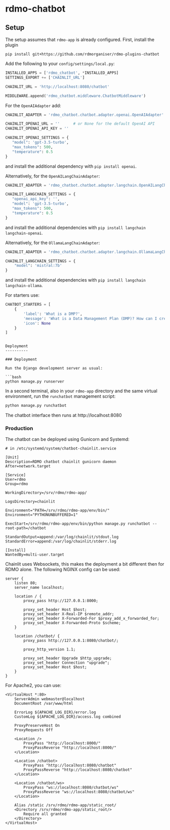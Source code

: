 rdmo-chatbot
============

Setup
-----

The setup assumes that `rdmo-app` is already configured. First, install the plugin

```
pip install git+https://github.com/rdmorganiser/rdmo-plugins-chatbot
```

Add the following to your `config/settings/local.py`:

```python
INSTALLED_APPS = ['rdmo_chatbot', *INSTALLED_APPS]
SETTINGS_EXPORT += ['CHAINLIT_URL']

CHAINLIT_URL = 'http://localhost:8080/chatbot'

MIDDLEWARE.append('rdmo_chatbot.middleware.ChatbotMiddleware')
```

For the `OpenAIAdapter` add:

```python
CHAINLIT_ADAPTER = 'rdmo_chatbot.chatbot.adapter.openai.OpenAIAdapter'

CHAINLIT_OPENAI_URL = ''      # or None for the default OpenAI API 
CHAINLIT_OPENAI_API_KEY = ''

CHAINLIT_OPENAI_SETTINGS = {
   "model": 'gpt-3.5-turbo',
   "max_tokens": 500,
   "temperature": 0.5
}
```

and install the additional dependency with `pip install openai`.

Alternatively, for the `OpenAILangChainAdapter`:

```python
CHAINLIT_ADAPTER = 'rdmo_chatbot.chatbot.adapter.langchain.OpenAILangChainAdapter'

CHAINLIT_LANGCHAIN_SETTINGS = {
   "openai_api_key": '',
   "model": 'gpt-3.5-turbo',
   "max_tokens": 500,
   "temperature": 0.5
}
```

and install the additional dependencies with `pip install langchain langchain-openai`.

Alternatively, for the `OllamaLangChainAdapter`:

```python
CHAINLIT_ADAPTER = 'rdmo_chatbot.chatbot.adapter.langchain.OllamaLangChainAdapter'

CHAINLIT_LANGCHAIN_SETTINGS = {
    "model": 'mistral:7b'
}
```

and install the additional dependencies with `pip install langchain langchain-ollama`.

For starters use:

```python
CHATBOT_STARTERS = [
    {
        'label': 'What is a DMP?',
        'message': 'What is a Data Management Plan (DMP)? How can I create a Data Management Plan with RDMO?',
        'icon': None
    }
]
```

```

Deployment
----------

### Deployment

Run the Django development server as usual:

```bash
python manage.py runserver
```

In a second terminal, also in your `rdmo-app` directory and the same virtual environment,
run the `runchatbot` management script:

```bash
python manage.py runchatbot
```

The chatbot interface then runs at http://localhost:8080

### Production

The chatbot can be deployed using Gunicorn and Systemd:

```
# in /etc/systemd/system/chatbot-chainlit.service

[Unit]
Description=RDMO chatbot chainlit gunicorn daemon
After=network.target

[Service]
User=rdmo
Group=rdmo

WorkingDirectory=/srv/rdmo/rdmo-app/

LogsDirectory=chainlit

Environment="PATH=/srv/rdmo/rdmo-app/env/bin/"
Environment="PYTHONUNBUFFERED=1"

ExecStart=/srv/rdmo/rdmo-app/env/bin/python manage.py runchatbot --root-path=/chatbot

StandardOutput=append:/var/log/chainlit/stdout.log
StandardError=append:/var/log/chainlit/stderr.log

[Install]
WantedBy=multi-user.target
```

Chainlit uses Websockets, this makes the deployment a bit different then for RDMO alone. The following NGINX config can be used:

```
server {
    listen 80;
    server_name localhost;

    location / {
        proxy_pass http://127.0.0.1:8000;

        proxy_set_header Host $host;
        proxy_set_header X-Real-IP $remote_addr;
        proxy_set_header X-Forwarded-For $proxy_add_x_forwarded_for;
        proxy_set_header X-Forwarded-Proto $scheme;
    }

    location /chatbot/ {
        proxy_pass http://127.0.0.1:8080/chatbot/;

        proxy_http_version 1.1;

        proxy_set_header Upgrade $http_upgrade;
        proxy_set_header Connection "upgrade";
        proxy_set_header Host $host;
    }
}
```

For Apache2, you can use:

```
<VirtualHost *:80>
    ServerAdmin webmaster@localhost
    DocumentRoot /var/www/html

    ErrorLog ${APACHE_LOG_DIR}/error.log
    CustomLog ${APACHE_LOG_DIR}/access.log combined

    ProxyPreserveHost On
    ProxyRequests Off

    <Location />
        ProxyPass "http://localhost:8000/"
        ProxyPassReverse "http://localhost:8000/"
    </Location>

    <Location /chatbot>
        ProxyPass "http://localhost:8080/chatbot"
        ProxyPassReverse "http://localhost:8080/chatbot"
    </Location>

    <Location /chatbot/ws>
        ProxyPass "ws://localhost:8080/chatbot/ws"
        ProxyPassReverse "ws://localhost:8080/chatbot/ws"
    </Location>

    Alias /static /srv/rdmo/rdmo-app/static_root/
    <Directory /srv/rdmo/rdmo-app/static_root/>
        Require all granted
    </Directory>
</VirtualHost>
```
